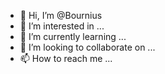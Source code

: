 - 👋 Hi, I’m @Bournius
- 👀 I’m interested in ...
- 🌱 I’m currently learning ...
- 💞️ I’m looking to collaborate on ...
- 📫 How to reach me ...

<!---
Bournius/Bournius is a ✨ special ✨ repository because its `README.md` (this file) appears on your GitHub profile.
You can click the Preview link to take a look at your changes.
--->
